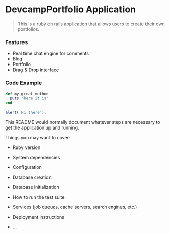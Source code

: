 # DevcampPortfolio Application

> This is a ruby on rails application that allows users to create their own portfolios.

### Features 

- Real time chat engine for comments
- Blog
- Portfolio
- Drag & Drop interface

### Code Example

```ruby
def my_great_method
  puts "here it is"
end
```

```javascript
alert('Hi there');
```

This README would normally document whatever steps are necessary to get the
application up and running.

Things you may want to cover:

* Ruby version

* System dependencies

* Configuration

* Database creation

* Database initialization

* How to run the test suite

* Services (job queues, cache servers, search engines, etc.)

* Deployment instructions

* ...

